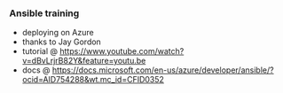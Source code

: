 ### Ansible training  
- deploying on Azure
- thanks to Jay Gordon
- tutorial @ https://www.youtube.com/watch?v=dBvLrjrB82Y&feature=youtu.be
- docs @ https://docs.microsoft.com/en-us/azure/developer/ansible/?ocid=AID754288&wt.mc_id=CFID0352